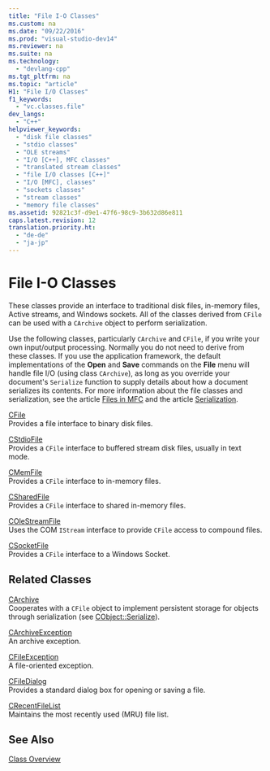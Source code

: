 ```yaml
---
title: "File I-O Classes"
ms.custom: na
ms.date: "09/22/2016"
ms.prod: "visual-studio-dev14"
ms.reviewer: na
ms.suite: na
ms.technology: 
  - "devlang-cpp"
ms.tgt_pltfrm: na
ms.topic: "article"
H1: "File I/O Classes"
f1_keywords: 
  - "vc.classes.file"
dev_langs: 
  - "C++"
helpviewer_keywords: 
  - "disk file classes"
  - "stdio classes"
  - "OLE streams"
  - "I/O [C++], MFC classes"
  - "translated stream classes"
  - "file I/O classes [C++]"
  - "I/O [MFC], classes"
  - "sockets classes"
  - "stream classes"
  - "memory file classes"
ms.assetid: 92821c3f-d9e1-47f6-98c9-3b632d86e811
caps.latest.revision: 12
translation.priority.ht: 
  - "de-de"
  - "ja-jp"
---
```

# File I-O Classes
These classes provide an interface to traditional disk files, in-memory files, Active streams, and Windows sockets. All of the classes derived from `CFile` can be used with a `CArchive` object to perform serialization.  
  
 Use the following classes, particularly `CArchive` and `CFile`, if you write your own input/output processing. Normally you do not need to derive from these classes. If you use the application framework, the default implementations of the **Open** and **Save** commands on the **File** menu will handle file I/O (using class `CArchive`), as long as you override your document's `Serialize` function to supply details about how a document serializes its contents. For more information about the file classes and serialization, see the article [Files in MFC](../vs140/files-in-mfc.md) and the article [Serialization](../vs140/serialization-in-mfc.md).  
  
 [CFile](../vs140/cfile-class.md)  
 Provides a file interface to binary disk files.  
  
 [CStdioFile](../vs140/cstdiofile-class.md)  
 Provides a `CFile` interface to buffered stream disk files, usually in text mode.  
  
 [CMemFile](../vs140/cmemfile-class.md)  
 Provides a `CFile` interface to in-memory files.  
  
 [CSharedFile](../vs140/csharedfile-class.md)  
 Provides a `CFile` interface to shared in-memory files.  
  
 [COleStreamFile](../vs140/colestreamfile-class.md)  
 Uses the COM `IStream` interface to provide `CFile` access to compound files.  
  
 [CSocketFile](../vs140/csocketfile-class.md)  
 Provides a `CFile` interface to a Windows Socket.  
  
## Related Classes  
 [CArchive](../vs140/carchive-class.md)  
 Cooperates with a `CFile` object to implement persistent storage for objects through serialization (see [CObject::Serialize](../vs140/cobject--serialize.md)).  
  
 [CArchiveException](../vs140/carchiveexception-class.md)  
 An archive exception.  
  
 [CFileException](../vs140/cfileexception-class.md)  
 A file-oriented exception.  
  
 [CFileDialog](../vs140/cfiledialog-class.md)  
 Provides a standard dialog box for opening or saving a file.  
  
 [CRecentFileList](../vs140/crecentfilelist-class.md)  
 Maintains the most recently used (MRU) file list.  
  
## See Also  
 [Class Overview](../vs140/class-library-overview.md)